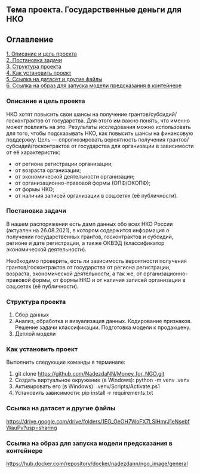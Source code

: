 ## Тема проекта. Государственные деньги для НКО

## Оглавление  
[1. Описание и цель проекта](./README.md#Описание-и-цель-проекта)  
[2. Постановка задачи](./README.md#Постановка-задачи)    
[3. Структура проекта](./README.md#Структура-проекта)  
[4. Как установить проект](./README.md#Как-установить-проект)    
[5. Ссылка на датасет и другие файлы](./README.md#Ссылка-на-датасет-и-другие-файлы)  
[6. Ссылка на образ для запуска модели предсказания в контейнере](./README.md#Ссылка-на-образ-для-запуска-модели-предсказания-в-контейнере)

### Описание и цель проекта    
НКО хотят повысить свои шансы на получение грантов/субсидий/госконтрактов от государства. Для этого им важно понять, что именно может повлиять на это. Результаты исследования можно использовать для того, чтобы подсказывать НКО, как повысить шансы на финансовую поддержку.
Цель — спрогнозировать вероятность получения грантов/субсидий/госконтрактов от государства для организации в зависимости от её характеристик:
* от региона регистрации организации;
* от возраста организации;
* от экономической деятельности организации; 
* от организационно-правовой формы (ОПФ/ОКОПФ);
* от формы НКО;
* от наличия записей организации в соц.сетях (её публичности).

### Постановка задачи
В нашем распоряжении есть дамп данных обо всех НКО России (актуален на 26.08.2021), в котором
содержится информация о получении государственных грантов,
госконтрактов и субсидий, регионе и дате регистрации, а также ОКВЭД
(классификатор экономической деятельности).

Необходимо проверить, есть ли зависимость вероятности получения
грантов/госконтрактов от государства от региона регистрации, возраста, экономической деятельности, а так же, от организационно-правовой формы, от формы НКО и от наличия записей организации в соц.сетях (её публичности).

### Структура проекта
1. Сбор данных
2. Анализ, обработка и визуализация данных. Кодирование признаков. Решение задачи классификации. Подготовка модели к продакшену.
3. Деплой модели

### Как установить проект
Выполнить следующие команды в терминале:
1. git clone https://github.com/NadezdaNN/Money_for_NGO.git
2. Создать виртуальное окружение (в Windows): python -m venv .venv
3. Активировать его (в Windows): .venv/Scripts/Activate.ps1
4. Установить зависимости: pip install -r requirements.txt

### Ссылка на датасет и другие файлы
https://drive.google.com/drive/folders/1EO_OeOH7WoFX7LSlHmrJ1eNsebfWauPv?usp=sharing

### Ссылка на образ для запуска модели предсказания в контейнере
https://hub.docker.com/repository/docker/nadezdann/ngo_image/general
